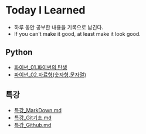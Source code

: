 # Today I Learned
- 하루 동안 공부한 내용을 기록으로 남긴다.
- If you can't make it good, at least make it look good.



## Python

- [파이썬_01.파이썬의 탄생](https://github.com/kimsm0803/TIL/blob/master/%ED%8C%8C%EC%9D%B4%EC%8D%AC/%ED%8C%8C%EC%9D%B4%EC%8D%AC_01.%ED%8C%8C%EC%9D%B4%EC%8D%AC%EC%9D%98%20%ED%83%84%EC%83%9D.md)
- [파이썬_02.자료형(숫자형,문자열)](https://github.com/kimsm0803/TIL/blob/master/%ED%8C%8C%EC%9D%B4%EC%8D%AC/%ED%8C%8C%EC%9D%B4%EC%8D%AC_02.%EC%9E%90%EB%A3%8C%ED%98%95(%EC%88%AB%EC%9E%90%ED%98%95%2C%EB%AC%B8%EC%9E%90%EC%97%B4).md)



## 특강

- [특강_MarkDown.md](https://github.com/kimsm0803/TIL/blob/master/특강/특강_MarkDown.md)
- [특강_Git기초.md](https://github.com/kimsm0803/TIL/blob/master/특강/특강_Git기초.md)
- [특강_Github.md](https://github.com/kimsm0803/TIL/blob/master/특강/특강_Github.md)

